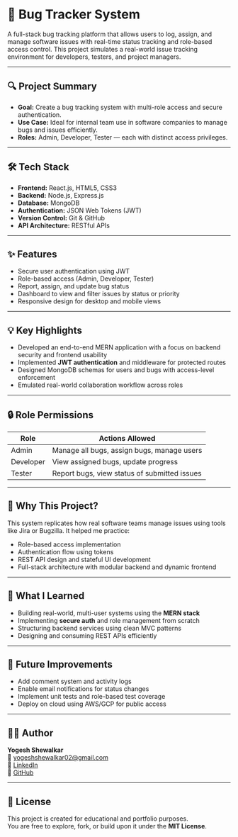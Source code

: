 # 🐞 Bug Tracker System

A full-stack bug tracking platform that allows users to log, assign, and manage software issues with real-time status tracking and role-based access control. This project simulates a real-world issue tracking environment for developers, testers, and project managers.

---

## 🔍 Project Summary

- **Goal:** Create a bug tracking system with multi-role access and secure authentication.
- **Use Case:** Ideal for internal team use in software companies to manage bugs and issues efficiently.
- **Roles:** Admin, Developer, Tester — each with distinct access privileges.

---

## 🛠️ Tech Stack

- **Frontend:** React.js, HTML5, CSS3  
- **Backend:** Node.js, Express.js  
- **Database:** MongoDB  
- **Authentication:** JSON Web Tokens (JWT)  
- **Version Control:** Git & GitHub  
- **API Architecture:** RESTful APIs

---

## ✨ Features

- Secure user authentication using JWT  
- Role-based access (Admin, Developer, Tester)  
- Report, assign, and update bug status  
- Dashboard to view and filter issues by status or priority  
- Responsive design for desktop and mobile views

---

## 💡 Key Highlights

- Developed an end-to-end MERN application with a focus on backend security and frontend usability  
- Implemented **JWT authentication** and middleware for protected routes  
- Designed MongoDB schemas for users and bugs with access-level enforcement  
- Emulated real-world collaboration workflow across roles

---

## 🔒 Role Permissions

| Role       | Actions Allowed                                |
|------------|-------------------------------------------------|
| Admin      | Manage all bugs, assign bugs, manage users      |
| Developer  | View assigned bugs, update progress             |
| Tester     | Report bugs, view status of submitted issues    |

---

## 📌 Why This Project?

This system replicates how real software teams manage issues using tools like Jira or Bugzilla. It helped me practice:
- Role-based access implementation  
- Authentication flow using tokens  
- REST API design and stateful UI development  
- Full-stack architecture with modular backend and dynamic frontend

---

## 🧠 What I Learned

- Building real-world, multi-user systems using the **MERN stack**  
- Implementing **secure auth** and role management from scratch  
- Structuring backend services using clean MVC patterns  
- Designing and consuming REST APIs efficiently

---

## 🚀 Future Improvements

- Add comment system and activity logs  
- Enable email notifications for status changes  
- Implement unit tests and role-based test coverage  
- Deploy on cloud using AWS/GCP for public access

---

## 👨‍💻 Author

**Yogesh Shewalkar**  
📧 [yogeshshewalkar02@gmail.com](mailto:yogeshshewalkar02@gmail.com)  
🔗 [LinkedIn](https://www.linkedin.com/in/yogesh-shewalkar)  
🐙 [GitHub](https://github.com/shewalkar-yogesh)

---

## 📄 License

This project is created for educational and portfolio purposes.  
You are free to explore, fork, or build upon it under the **MIT License**.
